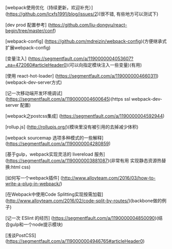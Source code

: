 [webpack使用优化（持续更新，欢迎补充）]
(https://github.com/lcxfs1991/blog/issues/2)(很不错, 有些地方可以测试下)

[dev prod 配置参考]
(https://github.com/liu-dongyu/react-begin/tree/master/conf)

[webpack-config]
(https://github.com/mdreizin/webpack-config)(方便继承式扩展webpack-config)

[变量注入]
(https://segmentfault.com/a/1190000004053607?_ea=472060#articleHeader0)(可以向指定模块注入一些变量)(有用)


[使用 react-hot-loader]
(https://segmentfault.com/a/1190000004660311)(webpack-dev-server方式)

[记一次移动端开发环境调试]
(https://segmentfault.com/a/1190000004600645)(https  ssl  webpack-dev-server 配置)

[webpack之postcss集成]
(https://segmentfault.com/a/1190000004592944)

[rollup.js]
(http://rollupjs.org/)(模块里没有被引用的去掉减少体积)

[webpack sourcemap 选项多种模式的一些解释]
(https://segmentfault.com/a/1190000004280859)

[基于gulp，webpack实现灵活的 livereload 服务]
(https://segmentfault.com/a/1190000003881087)(非常有用  实现静态资源热替换:html css)

[如何写一个webpack插件]
(http://www.alloyteam.com/2016/03/how-to-write-a-plug-in-webpack/)

[在Webpack中使用Code Splitting实现按需加载]
(http://www.alloyteam.com/2016/02/code-split-by-routes/)(backbone做的例子)

[记一次 ESlint 的经历]
(https://segmentfault.com/a/1190000004850090)(结合gulp和一个node提示模块)

[浅谈PostCSS]
(https://segmentfault.com/a/1190000004946765#articleHeader0)



